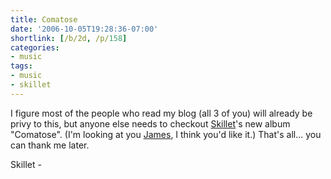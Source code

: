 ```yaml
---
title: Comatose
date: '2006-10-05T19:28:36-07:00'
shortlink: [/b/2d, /p/158]
categories:
- music
tags:
- music
- skillet
---
```

I figure most of the people who read my blog (all 3 of you) will already be privy to this, but anyone else needs to
checkout [Skillet][]'s new album "Comatose".  (I'm looking at you [James][], I think you'd like it.)  That's all... you
can thank me later.

<a href="https://itunes.apple.com/us/album/comatose/id668404397?uo=4">
  <img height="15" width="61" alt="Skillet - Comatose" src="https://s.mzstatic.com/images/badgeitunes61x15dark.gif">
</a>

[Skillet]: http://www.skillet.com/
[James]: http://aioxipa.com/mrg/
